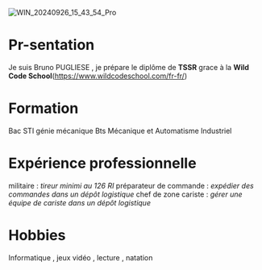 ![WIN_20240926_15_43_54_Pro](https://github.com/user-attachments/assets/7020ed26-2a8a-474f-8f23-4a8cca27c1c6)
# Pr-sentation
Je suis Bruno PUGLIESE , je prépare le diplôme de **TSSR** grace à la **Wild Code School**(https://www.wildcodeschool.com/fr-fr/)
# Formation
Bac STI génie mécanique
Bts Mécanique et Automatisme Industriel
# Expérience professionnelle
militaire : _tireur minimi au 126 RI_
préparateur de commande : _expédier des commandes dans un dépôt logistique_
chef de zone cariste : _gérer une équipe de cariste dans un dépôt logistique_
# Hobbies
Informatique , jeux vidéo , lecture , natation
